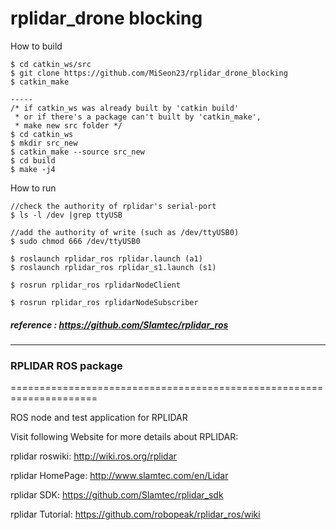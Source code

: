 # rplidar_drone blocking

How to build
```
$ cd catkin_ws/src
$ git clone https://github.com/MiSeon23/rplidar_drone_blocking
$ catkin_make

-----
/* if catkin_ws was already built by 'catkin build'
 * or if there's a package can't built by 'catkin_make',
 * make new src folder */
$ cd catkin_ws
$ mkdir src_new
$ catkin_make --source src_new
$ cd build
$ make -j4
```

How to run
```
//check the authority of rplidar's serial-port
$ ls -l /dev |grep ttyUSB

//add the authority of write (such as /dev/ttyUSB0)
$ sudo chmod 666 /dev/ttyUSB0

$ roslaunch rplidar_ros rplidar.launch (a1)
$ roslaunch rplidar_ros rplidar_s1.launch (s1)

$ rosrun rplidar_ros rplidarNodeClient

$ rosrun rplidar_ros rplidarNodeSubscriber
```

##### reference : https://github.com/Slamtec/rplidar_ros

---

### RPLIDAR ROS package
=====================================================================

ROS node and test application for RPLIDAR

Visit following Website for more details about RPLIDAR:

rplidar roswiki: http://wiki.ros.org/rplidar

rplidar HomePage:   http://www.slamtec.com/en/Lidar

rplidar SDK: https://github.com/Slamtec/rplidar_sdk

rplidar Tutorial:  https://github.com/robopeak/rplidar_ros/wiki
